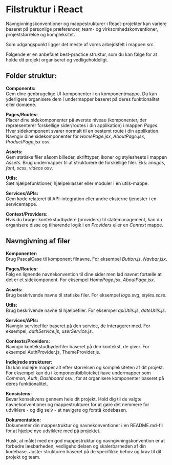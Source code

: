 # Filstruktur i React
Navngivningskonventioner og mappestrukturer i React-projekter kan variere baseret på personlige præferencer, team- og virksomhedskonventioner, projektstørrelse og kompleksitet. 

Som udgangspunkt ligger det meste af vores arbejdsfelt i mappen *src*.

Følgende er en anbefalet best-practice struktur, som du kan følge for at holde dit projekt organiseret og vedligeholdeligt.

## Folder struktur:

**Components:**<br />
Gem dine genbrugelige UI-komponenter i en komponentmappe. Du kan yderligere organisere dem i undermapper baseret på deres funktionalitet eller domæne.

**Pages/Routes:**<br />
Placer dine sidekomponenter på øverste niveau (komponenter, der repræsenterer forskellige sider/routes i din applikation) i mappen *Pages*. Hver sidekomponent svarer normalt til en bestemt route i din applikation. Navngiv  dine sidekomponenter for *HomePage.jsx*, *AboutPage.jsx*, *ProductPage.jsx* osv.

**Assets:**<br />
Gem statiske filer såsom billeder, skrifttyper, ikoner og stylesheets i mappen *Assets*. Brug undermapper til at strukturere de forskellige filer. Eks: *images*, *font*, *scss*, *videos* osv.

**Utils:**<br />
Sæt hjælpefunktioner, hjælpeklasser eller moduler i en utils-mappe.

**Services/APIs:**<br />
Gem kode relateret til API-integration eller andre eksterne tjenester i en servicemappe.

**Context/Providers:**<br />
Hvis du bruger kontekstudbydere (providers) til statemanagement, kan du organisere disse og tilhørende logik i en *Providers* eller en *Context* mappe.

## Navngivning af filer

**Komponenter:**<br />
Brug PascalCase til komponent filnavne. For eksempel *Button.js*, *Navbar.jsx*.

**Pages/Routes:**<br />
Følg en lignende navnekonvention til dine sider men lad navnet fortælle at det er et sidekomponent. For eksempel *HomePage.jsx*, *AboutPage.jsx*.

**Assets:**<br />
Brug beskrivende navne til statiske filer. For eksempel *logo.svg*, *styles.scss*.

**Utils:**<br />
Brug beskrivende navne til hjælpefiler. For eksempel *apiUtils.js*, *dateUtils.js*.

**Services/APIs:**<br />
Navngiv servicefiler baseret på den service, de interagerer med. For eksempel, *authService.js*, *userService.js*.

**Contexts/Providers:**<br />
Navngiv kontekstudbyderfiler baseret på den kontekst, de giver. For eksempel AuthProvider.js, ThemeProvider.js.

**Indlejrede strukturer:**<br />
Du kan indlejre mapper alt efter størrelsen og kompleksiteten af dit projekt. For eksempel kan du i komponentbiblioteket have undermapper som *Common*, *Auth*, *Dashboard* osv., for at organisere komponenter baseret på deres funktionalitet.

**Konsistens:**<br />
Bevar konsekvens gennem hele dit projekt. Hold dig til de valgte navnekonventioner og mappestrukturer for at gøre det nemmere for udviklere - og dig selv - at navigere og forstå kodebasen.

**Dokumentation:**<br />
Dokumentér din mappestruktur og navnekonventioner i en README.md-fil for at hjælpe nye udviklere med på projektet.

Husk, at målet med en god mappestruktur og navngivningskonvention er at forbedre læsbarheden, vedligeholdelsen og skalerbarheden af din kodebase. Juster strukturen baseret på de specifikke behov og krav til dit projekt og team.



